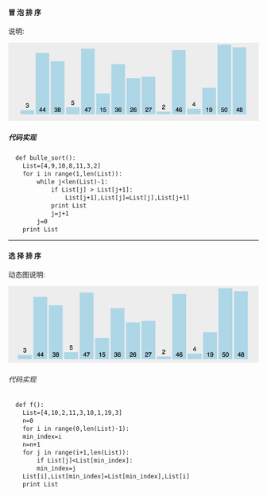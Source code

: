 #### 冒 泡 排 序

说明:

![](/assets/849589-20171015223238449-2146169197.gif)

##### 代码实现

```
  def bulle_sort():
    List=[4,9,10,8,11,3,2]
    for i in range(1,len(List)):
        while j<len(List)-1:
            if List[j] > List[j+1]:
                List[j+1],List[j]=List[j],List[j+1]
            print List
            j=j+1
        j=0
    print List
```

---

#### 选 择 排 序

动态图说明:

![](/assets/xz.gif)

###### 代码实现

```
  def f():
    List=[4,10,2,11,3,10,1,19,3]
    n=0
    for i in range(0,len(List)-1):
	min_index=i
	n=n+1
	for j in range(i+1,len(List)):
	    if List[j]<List[min_index]:
		min_index=j
	List[i],List[min_index]=List[min_index],List[i]
    print List
```



